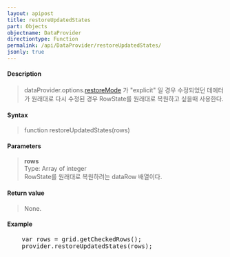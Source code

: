 ```yaml
---
layout: apipost
title: restoreUpdatedStates
part: Objects
objectname: DataProvider
directiontype: Function
permalink: /api/DataProvider/restoreUpdatedStates/
jsonly: true
---
```



#### Description

> dataProvider.options.[restoreMode](/api/types/RestoreMode/) 가 "explicit" 일 경우 수정되었던 데에터가 원래대로 다시 수정된 경우 RowState를 원래대로 복원하고 싶을때 사용한다.   

#### Syntax

> function restoreUpdatedStates(rows)

#### Parameters

> **rows**  
> Type: Array of integer  
> RowState를 원래대로 복원하려는 dataRow 배열이다.  

#### Return value

> None.

#### Example

<pre class="prettyprint">
    var rows = grid.getCheckedRows();
    provider.restoreUpdatedStates(rows);
</pre>

